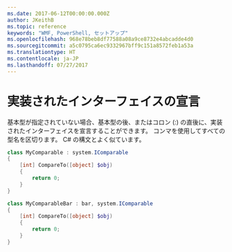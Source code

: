 ```yaml
---
ms.date: 2017-06-12T00:00:00.000Z
author: JKeithB
ms.topic: reference
keywords: "WMF, PowerShell, セットアップ"
ms.openlocfilehash: 968e78beb8df77588a08a9ce8732e4abcadde4d0
ms.sourcegitcommit: a5c0795ca6ec9332967bff9c151a8572feb1a53a
ms.translationtype: HT
ms.contentlocale: ja-JP
ms.lasthandoff: 07/27/2017
---
```

# <a name="declare-implemented-interface"></a>実装されたインターフェイスの宣言

基本型が指定されていない場合、基本型の後、またはコロン (:) の直後に、実装されたインターフェイスを宣言することができます。 コンマを使用してすべての型名を区切ります。 C# の構文とよく似ています。

```powershell
class MyComparable : system.IComparable
{
    [int] CompareTo([object] $obj)
    {
        return 0;
    }
}

class MyComparableBar : bar, system.IComparable
{
    [int] CompareTo([object] $obj)
    {
        return 0;
    }
}
```

